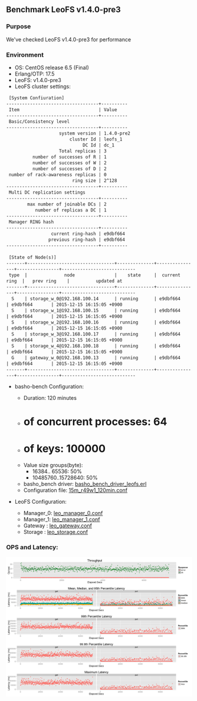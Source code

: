 ## Benchmark LeoFS v1.4.0-pre3

### Purpose
We've checked LeoFS v1.4.0-pre3 for performance

### Environment

* OS: CentOS release 6.5 (Final)
* Erlang/OTP: 17.5
* LeoFS: v1.4.0-pre3
* LeoFS cluster settings:


```
 [System Confiuration]
-----------------------------------+----------
 Item                              | Value    
-----------------------------------+----------
 Basic/Consistency level
-----------------------------------+----------
                    system version | 1.4.0-pre2
                        cluster Id | leofs_1
                             DC Id | dc_1
                    Total replicas | 3
          number of successes of R | 1
          number of successes of W | 2
          number of successes of D | 2
 number of rack-awareness replicas | 0
                         ring size | 2^128
-----------------------------------+----------
 Multi DC replication settings
-----------------------------------+----------
        max number of joinable DCs | 2
           number of replicas a DC | 1
-----------------------------------+----------
 Manager RING hash
-----------------------------------+----------
                 current ring-hash | e9dbf664
                previous ring-hash | e9dbf664
-----------------------------------+----------

 [State of Node(s)]
-------+---------------------------------+--------------+----------------+----------------+----------------------------
 type  |              node               |    state     |  current ring  |   prev ring    |          updated at         
-------+---------------------------------+--------------+----------------+----------------+----------------------------
  S    | storage_w_0@192.168.100.14      | running      | e9dbf664       | e9dbf664       | 2015-12-15 16:15:05 +0900
  S    | storage_w_1@192.168.100.15      | running      | e9dbf664       | e9dbf664       | 2015-12-15 16:15:05 +0900
  S    | storage_w_2@192.168.100.16      | running      | e9dbf664       | e9dbf664       | 2015-12-15 16:15:05 +0900
  S    | storage_w_3@192.168.100.17      | running      | e9dbf664       | e9dbf664       | 2015-12-15 16:15:05 +0900
  S    | storage_w_4@192.168.100.18      | running      | e9dbf664       | e9dbf664       | 2015-12-15 16:15:05 +0900
  G    | gateway_w_0@192.168.100.13      | running      | e9dbf664       | e9dbf664       | 2015-12-15 16:15:05 +0900
-------+---------------------------------+--------------+----------------+----------------+----------------------------
```

* basho-bench Configuration:
    * Duration: 120 minutes
    * # of concurrent processes: 64
    * # of keys: 100000
    * Value size groups(byte):
        *    16384..   65536: 50%
        * 10485760..15728640: 50%
    * basho_bench driver: [basho_bench_driver_leofs.erl](https://github.com/leo-project/basho_bench/blob/master/src/basho_bench_driver_leofs.erl)
    * Configuration file: [15m_r49w1_120min.conf](20151215_182551/15m_r49w1_120min.conf)

* LeoFS Configuration:
    * Manager_0: [leo_manager_0.conf](conf/leo_manager_0.conf)
    * Manager_1: [leo_manager_1.conf](conf/leo_manager_1.conf)
    * Gateway  : [leo_gateway.conf](conf/leo_gateway.conf)
    * Storage  : [leo_storage.conf](conf/leo_storage.conf)

### OPS and Latency:

![ops-latency](20151215_182551/summary.png)
